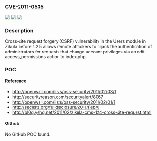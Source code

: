 ### [CVE-2011-0535](https://cve.mitre.org/cgi-bin/cvename.cgi?name=CVE-2011-0535)
![](https://img.shields.io/static/v1?label=Product&message=n%2Fa&color=blue)
![](https://img.shields.io/static/v1?label=Version&message=n%2Fa&color=blue)
![](https://img.shields.io/static/v1?label=Vulnerability&message=n%2Fa&color=brighgreen)

### Description

Cross-site request forgery (CSRF) vulnerability in the Users module in Zikula before 1.2.5 allows remote attackers to hijack the authentication of administrators for requests that change account privileges via an edit access_permissions action to index.php.

### POC

#### Reference
- http://openwall.com/lists/oss-security/2011/02/03/1
- http://securityreason.com/securityalert/8067
- http://openwall.com/lists/oss-security/2011/02/01/1
- http://seclists.org/fulldisclosure/2011/Feb/0
- http://bl0g.yehg.net/2011/02/zikula-cms-124-cross-site-request.html

#### Github
No GitHub POC found.

